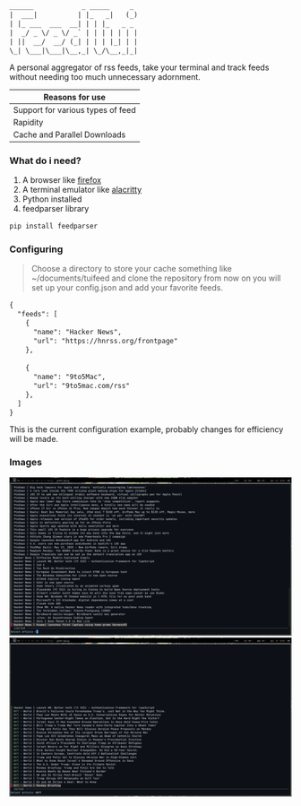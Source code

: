 ```
______            _ _____     _ 
|  ___|          | |_   _|   (_)
| |_ ___  ___  __| | | |_   _ _ 
|  _/ _ \/ _ \/ _` | | | | | | |
| ||  __/  __/ (_| | | | |_| | |
\_| \___|\___|\__,_| \_/\__,_|_|                                
```
                            
A personal aggregator of rss feeds, take your terminal and track feeds without needing too much unnecessary adornment.


|   Reasons for use |
| ------------ | 
|Support for various types of feed|   
|Rapidity|
|Cache and Parallel Downloads|

### What do i need?

1. A browser like [firefox](https://www.mozilla.org/pt-BR/firefox/new/ "firefox")
2.  A terminal emulator like  [alacritty](https://alacritty.org/)
3. Python installed
4. feedparser library

```bash
pip install feedparser
```

### Configuring
> Choose a directory to store your cache something like ~/documents/tuifeed and clone the repository from now on you will set up your config.json and add your favorite feeds.

    {
      "feeds": [
        {
          "name": "Hacker News",
          "url": "https://hnrss.org/frontpage"
        },
    
        {
          "name": "9to5Mac",
          "url": "9to5mac.com/rss"
        },
      ]
    }
    
This is the current configuration example, probably changes for efficiency will be made.


### Images
![image1](images/1.png)
![image2](images/2.png)
